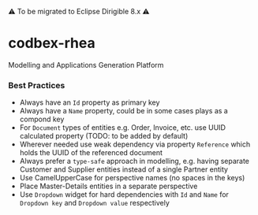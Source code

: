 ⚠️ To be migrated to Eclipse Dirigible 8.x ⚠️

# codbex-rhea
Modelling and Applications Generation Platform

### Best Practices

* Always have an `Id` property as primary key
* Always have a `Name` property, could be in some cases plays as a compond key
* For `Document` types of entities e.g. Order, Invoice, etc. use UUID calculated property (TODO: to be added by default)
* Wherever needed use weak dependency via property `Reference` which holds the UUID of the referenced document
* Always prefer a `type-safe` approach in modelling, e.g. having separate Customer and Supplier entities instead of a single Partner entity
* Use CamelUpperCase for perspective names (no spaces in the keys)
* Place Master-Details entities in a separate perspective
* Use `Dropdown` widget for hard dependencies with `Id` and `Name` for `Dropdown key` and `Dropdown value` respectively
